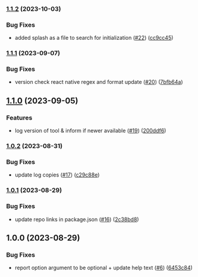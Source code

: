 ### [1.1.2](https://github.com/customerio/cio-sdk-tools/compare/1.1.1...1.1.2) (2023-10-03)


### Bug Fixes

* added splash as a file to search for initialization ([#22](https://github.com/customerio/cio-sdk-tools/issues/22)) ([cc9cc45](https://github.com/customerio/cio-sdk-tools/commit/cc9cc459c681a18ba864b90bf02f84e442d0b4c0))

### [1.1.1](https://github.com/customerio/cio-sdk-tools/compare/1.1.0...1.1.1) (2023-09-07)


### Bug Fixes

* version check react native regex and format update ([#20](https://github.com/customerio/cio-sdk-tools/issues/20)) ([7bfb64a](https://github.com/customerio/cio-sdk-tools/commit/7bfb64a376c180183f9826b9154d4f27558aa277))

## [1.1.0](https://github.com/customerio/cio-sdk-tools/compare/1.0.2...1.1.0) (2023-09-05)


### Features

* log version of tool & inform if newer available ([#19](https://github.com/customerio/cio-sdk-tools/issues/19)) ([200ddf6](https://github.com/customerio/cio-sdk-tools/commit/200ddf601ccb96555ea82043189f492926e7c282))

### [1.0.2](https://github.com/customerio/cio-sdk-tools/compare/1.0.1...1.0.2) (2023-08-31)


### Bug Fixes

* update log copies ([#17](https://github.com/customerio/cio-sdk-tools/issues/17)) ([c29c88e](https://github.com/customerio/cio-sdk-tools/commit/c29c88e96a5f5baf2b80d3edbf821a0f0ee85050))

### [1.0.1](https://github.com/customerio/cio-sdk-tools/compare/1.0.0...1.0.1) (2023-08-29)


### Bug Fixes

* update repo links in package.json ([#16](https://github.com/customerio/cio-sdk-tools/issues/16)) ([2c38bd8](https://github.com/customerio/cio-sdk-tools/commit/2c38bd885d6b82290aad407a608a1ba80684d2d7))

## 1.0.0 (2023-08-29)


### Bug Fixes

* report option argument to be optional + update help text ([#6](https://github.com/customerio/sdk-self-service/issues/6)) ([6453c84](https://github.com/customerio/sdk-self-service/commit/6453c843af24268ea902545d4140ecb11c8703ae))
